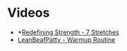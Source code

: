 
# Videos

 * *[Redefining Strength - 7 Stretches](https://youtu.be/s_mE6SamDoU)
 * [LeanBeafPatty - Warmup Routine](https://www.youtube.com/watch?v=SotLyRb8XjE)
